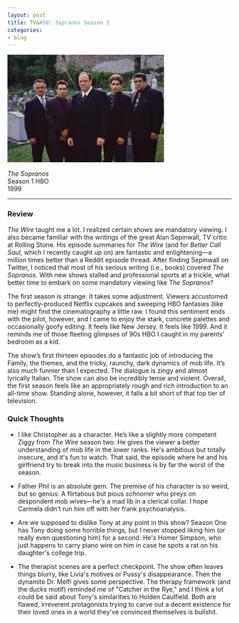 ```yaml
---
layout: post
title: TV&#58; Sopranos Season 1
categories:
- blog
---
```

<img src="/TheSopranos.jpg" width="352" height="242"> 

*The Sopranos*  
Season 1
HBO  
1999  

---

### Review

*The Wire* taught me a lot. I realized certain shows are mandatory viewing. I also became familiar with the writings of the great Alan Sepinwall, TV critic at Rolling Stone. His episode summaries for *The Wire* (and for *Better Call Saul*, which I recently caught up on) are fantastic and enlightening—a million times better than a Reddit episode thread. After finding Sepinwall on Twitter, I noticed that most of his serious writing (i.e., books) covered *The Sopranos*. With new shows stalled and professional sports at a trickle, what better time to embark on some mandatory viewing like *The Sopranos*?

The first season is strange. It takes some adjustment. Viewers accustomed to perfectly-produced Netflix cupcakes and sweeping HBO fantasies (like me) might find the cinematography a little raw. I found this sentiment ends with the pilot, however, and I came to enjoy the stark, concrete palettes and occasionally goofy editing. It feels like New Jersey. It feels like 1999. And it reminds me of those fleeting glimpses of 90s HBO I caught in my parents’ bedroom as a kid.

The show’s first thirteen episodes do a fantastic job of introducing the Family, the themes, and the tricky, raunchy, dark dynamics of mob life. It’s also much funnier than I expected. The dialogue is zingy and almost lyrically Italian. The show can also be incredibly tense and violent. Overall, the first season feels like an appropriately rough and rich introduction to an all-time show. Standing alone, however, it falls a bit short of that top tier of television.

### Quick Thoughts
* I like Christopher as a character. He’s like a slightly more competent Ziggy from *The Wire* season two. He gives the viewer a better understanding of mob life in the lower ranks. He's ambitious but totally insecure, and it's fun to watch. That said, the episode where he and his girlfriend try to break into the music business is by far the worst of the season.

* Father Phil is an absolute gem. The premise of his character is so weird, but so genius. A flirtatious but pious *schnorrer* who preys on despondent mob wives—he's a mad lib in a clerical collar. I hope Carmela didn’t run him off with her frank psychoanalysis. 

* Are we supposed to dislike Tony at any point in this show? Season One has Tony doing some horrible things, but I never stopped liking him (or really even questioning him) for a second. He's Homer Simpson, who just happens to carry piano wire on him in case he spots a rat on his daughter's college trip. 

* The therapist scenes are a perfect checkpoint. The show often leaves things blurry, like Livia's motives or Pussy's disappearance. Then the dynamite Dr. Melfi gives some perspective. The therapy framework (and the ducks motif) reminded me of "Catcher in the Rye," and I think a lot could be said about Tony's similarities to Holden Caulfield. Both are flawed, irreverent protagonists trying to carve out a decent existence for their loved ones in a world they've convinced themselves is bullshit. 
